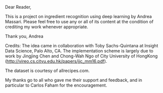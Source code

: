 Dear Reader,

This is a project on ingredient recognition using deep learning by Andrea Massari. Please feel free to use any or all of its content at the condition of crediting my work whenever appropriate.

Thank you,
Andrea

Credits:
The idea came in collaboration with Toby Sachs-Quintana at Insight Data Science, Palo Alto, CA. The implementation scheme is largely due to work by Jingjing Chen and Chong-Wah Ngo of City University of HongKong (http://vireo.cs.cityu.edu.hk/papers/jjc_mm16.pdf).

The dataset is courtesy of allrecipes.com.

My thanks go to all who gave me their support and feedback, and in particular to Carlos Faham for the encouragement.
